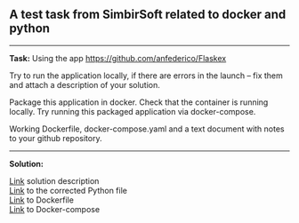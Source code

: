 ## A test task from SimbirSoft related to docker and python

----
**Task:** Using the app https://github.com/anfederico/Flaskex

Try to run the application locally, if there are errors in the launch –
fix them and attach a description of your solution.

Package this application in docker. Check that the container is running
locally. Try running this packaged application via
docker-compose.

Working Dockerfile, docker-compose.yaml and a text document with notes
to your github repository.

---
**Solution:** 

<a href="https://github.com/dyakmer/Working-with-Docker/blob/main/file/%D0%A2%D0%B5%D1%81%D1%82%D0%BE%D0%B2%D0%BE%D0%B5_%D0%B7%D0%B0%D0%B4%D0%B0%D0%BD%D0%B8%D0%B5.pdf"> Link</a> solution description
<br>
<a href="https://github.com/dyakmer/Working-with-Docker/blob/main/file/forms.py"> Link</a> to the corrected Python file
<br>
<a href="https://github.com/dyakmer/Working-with-Docker/blob/main/file/Dockerfile"> Link</a> to Dockerfile
<br>
<a href="https://github.com/dyakmer/Working-with-Docker/blob/main/file/docker-compose.yml"> Link</a> to Docker-compose
